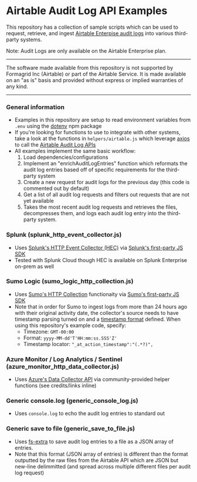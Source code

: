 # Airtable Audit Log API Examples

This repository has a collection of sample scripts which can be used to request, retrieve, and ingest [Airtable Enterpise audit logs](https://support.airtable.com/hc/en-us/articles/4406956857111-Enterprise-audit-log) into various third-party systems.

Note: Audit Logs are only available on the Airtable Enterprise plan.

---

The software made available from this repository is not supported by Formagrid Inc (Airtable) or part of the Airtable Service. It is made available on an "as is" basis and provided without express or implied warranties of any kind.

---

### General information
- Examples in this repository are setup to read environment variables from `.env` using the [dotenv](https://www.npmjs.com/package/dotenv) npm package
- If you're looking for functions to use to integrate with other systems, take a look at the functions in `helpers/airtable.js` which leverage [axios](https://www.npmjs.com/package/axios) to call the [Airtable Audit Log APIs](https://airtable.com/api/enterprise)
- All examples implement the same basic workflow:
  1. Load dependencies/configurations
  2. Implement an "enrichAuditLogEntries" function which reformats the audit log entries based off of specific requirements for the third-party system
  3. Create a new request for audit logs for the previous day (this code is commented out by default)
  4. Get a list of all audit log requests and filters out requests that are not yet available
  5. Takes the most recent audit log requests and retrieves the files, decompresses them, and logs each audit log entry into the third-party system.

### Splunk (splunk_http_event_collector.js)
- Uses [Splunk's HTTP Event Collector (HEC)](https://docs.splunk.com/Documentation/Splunk/latest/Data/UsetheHTTPEventCollector) via [Splunk's first-party JS SDK](https://github.com/splunk/splunk-javascript-logging)
- Tested with Splunk Cloud though HEC is available on Splunk Enterprise on-prem as well

### Sumo Logic (sumo_logic_http_collection.js)
- Uses [Sumo's HTTP Collection](https://help.sumologic.com/03Send-Data/Sources/02Sources-for-Hosted-Collectors/HTTP-Source) functionaity via [Sumo's first-party JS SDK](https://github.com/SumoLogic/js-sumo-logger)
- Note that in order for Sumo to ingest logs from more than 24 hours ago with their original activity date, the collector's source needs to have timestamp parsing turned on and a [timestamp format](https://help.sumologic.com/03Send-Data/Sources/04Reference-Information-for-Sources/Timestamps%2C-Time-Zones%2C-Time-Ranges%2C-and-Date-Formats) defined. When using this repository's example code, specify:
  - Timezone: `GMT-00:00`
  - Format: `yyyy-MM-dd'T'HH:mm:ss.SSS'Z'`
  - Timestamp locator: `"_at_action_timestamp":"(.*?)",`

### Azure Monitor / Log Analytics / Sentinel (azure_monitor_http_data_collector.js)
- Uses [Azure's Data Collector API](https://docs.microsoft.com/en-us/azure/azure-monitor/logs/data-collector-api) via community-provided helper functions (see credits/links inline)

### Generic console.log (generic_console_log.js)
- Uses `console.log` to echo the audit log entries to standard out

### Generic save to file (generic_save_to_file.js)
- Uses [fs-extra](https://www.npmjs.com/package/fs-extra) to save audit log entries to a file as a JSON array of entries. 
- Note that this format (JSON array of entries) is different than the format outputted by the raw files from the Airtable API which are JSON but new-line delimmitted (and spread across multiple different files per audit log request)
